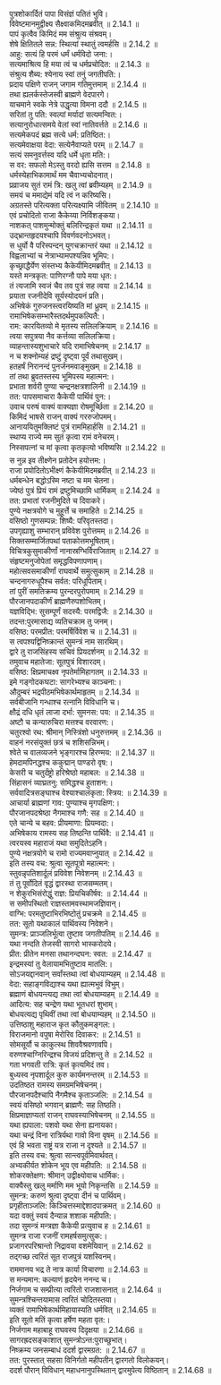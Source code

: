 

  
पुत्रशोकार्दितं पापा विसंज्ञं पतितं भुवि।  
विवेष्टमानमुद्वीक्ष्य सैक्ष्वाकमिदमब्रवीत् ॥ 2.14.1 ॥   
पापं कृत्वैव किमिदं मम संश्रुत्य संश्रवम्।  
शेषे क्षितितले सन्न: स्थित्यां स्थातुं त्वमर्हसि ॥ 2.14.2 ॥   
आहु: सत्यं हि परमं धर्मं धर्मविदो जना:।  
सत्यमाश्रित्य हि मया त्वं च धर्मप्रचोदित: ॥ 2.14.3 ॥   
संश्रुत्य शैब्य: श्येनाय स्वां तनुं जगतीपति:।  
प्रदाय पक्षिणे राजन् जगाम गतिमुत्तमाम् ॥ 2.14.4 ॥   
तथा ह्यलर्कस्तेजस्वी ब्राह्मणे वेदपारगे।  
याचमाने स्वके नेत्रे उद्धृत्या विमना ददौ ॥ 2.14.5 ॥   
सरितां तु पति: स्वल्पां मर्यादां सत्यमन्वित:।  
सत्यानुरोधात्समये वेलां स्वां नातिवर्त्तते ॥ 2.14.6 ॥   
सत्यमेकपदं ब्रह्म सत्ये धर्म: प्रतिष्ठित:।  
सत्यमेवाक्षया वेदा: सत्येनैवाप्यते परम् ॥ 2.14.7 ॥   
सत्यं समनुवर्त्तस्व यदि धर्मे धृता मति:।  
स वर: सफलो मेऽस्तु वरदो ह्यसि सत्तम ॥ 2.14.8 ॥   
धर्मस्येहाभिकामार्थं मम चैवाभ्यचोदनात्।  
प्रव्राजय सुतं रामं त्रि: खलु त्वां ब्रवीम्यहम् ॥ 2.14.9 ॥   
समयं च ममाद्येमं यदि त्वं न करिष्यसि।  
अग्रतस्ते परित्यक्ता परित्यक्ष्यामि जीवितम् ॥ 2.14.10 ॥   
एवं प्रचोदितो राजा कैकेय्या निर्विशङ्कया।  
नाशकत् पाशमुन्मोक्तुं बलिरिन्द्रकृतं यथा ॥ 2.14.11 ॥   
उद्भ्रान्तहृदयश्चापि विवर्णवदनोऽभवत्।  
स धुर्यो वै परिस्पन्दन् युगचक्रान्तरं यथा ॥ 2.14.12 ॥   
विह्वलाभ्यां च नेत्राभ्यामपश्यन्निव भूमिप:।  
कृच्छ्राद्धैर्येण संस्तभ्य कैकेयीमिदमब्रवीत् ॥ 2.14.13 ॥   
यस्ते मन्त्रकृत: पाणिरग्नौ पापे मया धृत:।  
तं त्यजामि स्वजं चैव तव पुत्रं सह त्वया ॥ 2.14.14 ॥   
प्रयाता रजनीदेवि सूर्यस्योदयनं प्रति।  
अभिषेकं गुरुजनस्त्वरयिष्यति मां ध्रुवम् ॥ 2.14.15 ॥   
रामाभिषेकसम्भारैस्तदर्थमुपकल्पितै:।  
राम: कारयितव्यो मे मृतस्य सलिलक्रियाम् ॥ 2.14.16 ॥   
त्वया सपुत्रया नैव कर्त्तव्या सलिलक्रिया।  
व्याहन्तास्यशुभाचारे यदि रामाभिषेचनम् ॥ 2.14.17 ॥   
न च शक्नोम्यहं द्रष्टुं दृष्ट्वा पूर्वं तथासुखम्।  
हतहर्षं निरानन्दं पुनर्जनमवाङ्मुखम् ॥ 2.14.18 ॥   
तां तथा ब्रुवतस्तस्य भूमिपस्य महात्मन:।  
प्रभाता शर्वरी पुण्या चन्द्रनक्षत्रशालिनी ॥ 2.14.19 ॥   
तत: पापसमाचारा कैकेयी पार्थिवं पुन:।  
उवाच परुषं वाक्यं वाक्यज्ञा रोषमूर्च्छिता ॥ 2.14.20 ॥   
किमिदं भाषसे राजन् वाक्यं गररुजोपमम्।  
आनाययितुमक्लिष्टं पुत्रं राममिहार्हसि ॥ 2.14.21 ॥   
स्थाप्य राज्ये मम सुतं कृत्वा रामं वनेचरम्।  
निस्सपत्नां च मां कृत्वा कृतकृत्यो भविष्यसि ॥ 2.14.22 ॥   
स नुन्न इव तीक्ष्णेन प्रतोदेन हयोत्तम:।  
राजा प्रयोदितोऽभीक्ष्णं कैकेयीमिदमब्रवीत् ॥ 2.14.23 ॥   
धर्मबन्धेन बद्धोऽस्मि नष्टा च मम चेतना।  
ज्येष्ठं पुत्रं प्रियं रामं द्रष्टुमिच्छामि धार्मिकम् ॥ 2.14.24 ॥   
तत: प्रभातां रजनीमुदिते च दिवाकरे।  
पुण्ये नक्षत्रयोगे च मुहूर्त्ते च समाहिते ॥ 2.14.25 ॥   
वसिष्ठो गुणसम्पन्न: शिष्यै: परिवृतस्तदा।  
उपगृह्याशु सम्भारान् प्रविवेश पुरोत्तमम् ॥ 2.14.26 ॥   
सिक्तसम्मार्जितपथां पताकोत्तमभूषिताम्।  
विचित्रकुसुमाकीर्णां नानास्रग्भिर्विराजिताम् ॥ 2.14.27 ॥   
संहृष्टमनुजोपेतां समृद्धविपणापणाम्।  
महोत्सवसमाकीर्णां राघवार्थे समुत्सुकाम् ॥ 2.14.28 ॥   
चन्दनागरुधूपैश्च सर्वत: परिधूपिताम्।  
तां पुरीं समतिक्रम्य पुरन्दरपुरोपमाम् ॥ 2.14.29 ॥   
पौरजानपदाकीर्णं ब्राह्मणैरुपशोभितम्।  
यज्ञविद्भि: सुसम्पूर्णं सदस्यै: परमद्विजै: ॥ 2.14.30 ॥   
तदन्त:पुरमासाद्य व्यतिचक्राम तु जनम्।  
वसिष्ठ: परमप्रीत: परमर्षिर्विवेश च ॥ 2.14.31 ॥   
स त्वपश्यद्विनिष्क्रान्तं सुमन्त्रं नाम सारथिम्।  
द्वारे तु राजसिंहस्य सचिवं प्रियदर्शनम् ॥ 2.14.32 ॥   
तमुवाच महातेजा: सूतपुत्रं विशारदम्।  
वसिष्ठ: क्षिप्रमाचक्ष्व नृपतेर्मामिहागतम् ॥ 2.14.33 ॥   
इमे गङ्गोदकघटा: सागरेभ्यश्च काञ्चना:।  
औदुम्बरं भद्रपीठमभिषेकार्थमाहृतम् ॥ 2.14.34 ॥   
सर्वबीजानि गन्धाश्च रत्नानि विविधानि च।  
क्षौद्रं दधि धृतं लाजा दर्भा: सुमनस: पय: ॥ 2.14.35 ॥   
अष्टौ च कन्यारुचिरा मत्तश्च वरवारण:।  
चतुरश्वो रथ: श्रीमान् निस्त्रिंशो धनुरुत्तमम् ॥ 2.14.36 ॥   
वाहनं नरसंयुक्तं छत्रं च शशिसन्निभम्।  
श्वेते च वालव्यजने भृङ्गारश्च हिरण्मय: ॥ 2.14.37 ॥   
हेमदामपिनद्धश्च ककुद्मान् पाण्डरो वृष:।  
केसरी च चतुर्दंष्ट्रो हरिश्रेष्ठो महाबल: ॥ 2.14.38 ॥   
सिंहासनं व्याघ्रतनु: समिद्धश्च हुताशन:।  
सर्ववादित्रसङ्घाश्च वेश्याश्चालंकृता: स्त्रिय: ॥ 2.14.39 ॥   
आचार्या ब्राह्मणां गाव: पुण्याश्च मृगपक्षिण:।  
पौरजानपदश्रेष्ठा नैगमाश्च गणै: सह ॥ 2.14.40 ॥   
एते चान्ये च बहव: प्रीयमाणा: प्रियम्वदा:।  
अभिषेकाय रामस्य सह तिष्ठन्ति पार्थिवै: ॥ 2.14.41 ॥   
त्वरयस्व महाराजं यथा समुदितेऽहनि।  
पुण्ये नक्षत्रयोगे च रामो राज्यमवाप्नुयात् ॥ 2.14.42 ॥   
इति तस्य वच: श्रुत्वा सूतपूत्रो महात्मन:।  
स्तुवन्नृपतिशार्दूलं प्रविवेश निवेशनम् ॥ 2.14.43 ॥   
तं तु पूर्वोदितं वृद्धं द्वारस्था राजसम्मतम्।  
न शेकुरभिसंरोद्धुं राज्ञ: प्रियचिकीर्षव: ॥ 2.14.44 ॥   
स समीपस्थितो राज्ञस्तामवस्थामजज्ञिवान्।  
वाग्भि: परमतुष्टाभिरभिष्टोतुं प्रचक्रमे ॥ 2.14.45 ॥   
तत: सूतो यथाकालं पार्थिवस्य निवेशने।  
सुमन्त्र: प्राञ्जलिर्भूत्वा तुष्टाव जगतीपतिम् ॥ 2.14.46 ॥   
यथा नन्दति तेजस्वी सागरो भास्करोदये।  
प्रीत: प्रीतेन मनसा तथानन्दघन: स्वत: ॥ 2.14.47 ॥   
इन्द्रमस्यां तु वेलायामभितुष्टाव मातलि:।  
सोऽजयद्दानवान् सर्वांस्तथा त्वां बोधयाम्यहम् ॥ 2.14.48 ॥   
वेदा: सहाङ्गविद्याश्च यथा ह्यात्मभुवं विभुम्।  
ब्रह्माणं बोधयन्त्यद्य तथा त्वां बोधयाम्यहम् ॥ 2.14.49 ॥   
आदित्य: सह चन्द्रेण यथा भूतधरां शुभाम्।  
बोधयत्यद्य पृथिवीं तथा त्वां बोधयाम्यहम् ॥ 2.14.50 ॥   
उत्तिष्ठाशु महाराज कृत कौतुकमङ्गल:।  
विराजमानो वपुषा मेरोरिव दिवाकर: ॥ 2.14.51 ॥   
सोमसूर्यौ च काकुत्स्थ शिववैश्रवणावपि।  
वरुणश्चाग्निरिन्द्रश्च विजयं प्रदिशन्तु ते ॥ 2.14.52 ॥   
गता भगवती रात्रि: कृतं कृत्यमिदं तव।  
बुध्यस्व नृपशार्दूल कुरु कार्यमनन्तरम् ॥ 2.14.53 ॥   
उदतिष्ठत रामस्य समग्रमभिषेचनम्।  
पौरजानपदैश्चापि नैगमैश्च कृताञ्जलि: ॥ 2.14.54 ॥   
स्वयं वसिष्ठो भगवान् ब्राह्मणै: सह तिष्ठति।  
क्षिप्रमाज्ञाप्यतां राजन् राघवस्याभिषेचनम् ॥ 2.14.55 ॥   
यथा ह्यपाला: पशवो यथा सेना ह्यनायका।  
यथा चन्द्रं विना रात्रिर्यथा गावो विना वृषम् ॥ 2.14.56 ॥   
एवं हि भवता राष्ट्रं यत्र राजा न दृश्यते ॥ 2.14.57 ॥   
इति तस्य वच: श्रुत्वा सान्त्वपूर्वमिवार्थवत्।  
अभ्यकीर्यत शोकेन भूय एव महीपति: ॥ 2.14.58 ॥   
शोकरक्तेक्षण: श्रीमान् उद्वीक्ष्योवाच धार्मिक:।  
वाक्यैस्तु खलु मर्माणि मम भूयो निकृन्तसि ॥ 2.14.59 ॥   
सुमन्त्र: करुणं श्रुत्वा दृष्ट्वा दीनं च पार्थिवम्।  
प्रगृहीताञ्जलि: किञ्चित्तस्माद्देशादपाक्रमत् ॥ 2.14.60 ॥   
यदा वक्तुं स्वयं दैन्यान्न शशाक महीपति:।  
तदा सुमन्त्रं मन्त्रज्ञा कैकेयी प्रत्युवाच ह ॥ 2.14.61 ॥   
सुमन्त्र राजा रजनीं रामहर्षसमुत्सुक:।  
प्रजागरपरिश्रान्तो निद्रावया वशमेयिवान् ॥ 2.14.62 ॥   
तद्गच्छ त्वरितं सूत राजपुत्रं यशस्विनम्।  
राममानय भद्र ते नात्र कार्या विचारणा ॥ 2.14.63 ॥   
स मन्यमान: कल्याणं हृदयेन ननन्द च।  
निर्जगाम च सम्प्रीत्या त्वरितो राजशासनात् ॥ 2.14.64 ॥   
सुमन्त्रश्चिन्तयामास त्वरितं चोदितस्तया।  
व्यक्तं रामाभिषेकार्थमिहायास्यति धर्मवित् ॥ 2.14.65 ॥   
इति सूतो मतिं कृत्वा हर्षेण महता वृत:।  
निर्जगाम महाबाहू राघवस्य दिदृक्षया ॥ 2.14.66 ॥   
सागरह्रदसङ्काशात् सुमन्त्रोऽन्त:पुराच्छुभात्।  
निष्क्रम्य जनसम्बाधं ददर्श द्वारमग्रत: ॥ 2.14.67 ॥   
तत: पुरस्तात् सहसा विनिर्गतो महीपतीन् द्वारगतो विलोकयन्।  
ददर्श पौरान् विविधान् महाधनानुपस्थितान् द्वारमुपेत्य विष्ठितान् ॥ 2.14.68 ॥   
